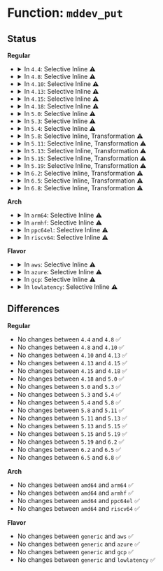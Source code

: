 # Function: <code>mddev_put</code>

## Status
<b>Regular</b>
<ul>
<li>
<details>
<summary>In <code>4.4</code>: Selective Inline ⚠️</summary>

```c
void mddev_put(struct mddev *mddev);
```

**Collision:** Unique Static

**Inline:** Selective

**Transformation:** False

**Instances:**

```
In drivers/md/md.c (ffffffff81692380)
Location: drivers/md/md.c:460
Inline: True
Direct callers:
  - drivers/md/md.c:rdev_size_store
  - drivers/md/md.c:rdev_size_store
  - drivers/md/md.c:md_attr_show
  - drivers/md/md.c:md_seq_next
  - drivers/md/md.c:md_do_sync
  - drivers/md/md.c:md_do_sync
  - drivers/md/md.c:md_attr_store
  - drivers/md/md.c:md_alloc
  - drivers/md/md.c:md_open
  - drivers/md/md.c:md_notify_reboot
  - drivers/md/md.c:md_ioctl
  - drivers/md/md.c:md_ioctl
  - drivers/md/md.c:md_exit
```
**Symbols:**

```
ffffffff81692380-ffffffff8169248f: mddev_put (STB_LOCAL)
```
</details>
</li>
<li>
<details>
<summary>In <code>4.8</code>: Selective Inline ⚠️</summary>

```c
void mddev_put(struct mddev *mddev);
```

**Collision:** Unique Static

**Inline:** Selective

**Transformation:** False

**Instances:**

```
In drivers/md/md.c (ffffffff816f2e00)
Location: drivers/md/md.c:455
Inline: True
Direct callers:
  - drivers/md/md.c:md_exit
  - drivers/md/md.c:md_notify_reboot
  - drivers/md/md.c:md_do_sync
  - drivers/md/md.c:md_do_sync
  - drivers/md/md.c:md_seq_next
  - drivers/md/md.c:md_open
  - drivers/md/md.c:md_ioctl
  - drivers/md/md.c:md_ioctl
  - drivers/md/md.c:md_alloc
  - drivers/md/md.c:md_attr_store
  - drivers/md/md.c:md_attr_show
  - drivers/md/md.c:rdev_size_store
  - drivers/md/md.c:rdev_size_store
```
**Symbols:**

```
ffffffff816f2e00-ffffffff816f2f12: mddev_put (STB_LOCAL)
```
</details>
</li>
<li>
<details>
<summary>In <code>4.10</code>: Selective Inline ⚠️</summary>

```c
void mddev_put(struct mddev *mddev);
```

**Collision:** Unique Static

**Inline:** Selective

**Transformation:** False

**Instances:**

```
In drivers/md/md.c (ffffffff81724500)
Location: drivers/md/md.c:468
Inline: True
Direct callers:
  - drivers/md/md.c:md_exit
  - drivers/md/md.c:md_notify_reboot
  - drivers/md/md.c:md_do_sync
  - drivers/md/md.c:md_do_sync
  - drivers/md/md.c:md_seq_next
  - drivers/md/md.c:md_open
  - drivers/md/md.c:md_open
  - drivers/md/md.c:md_ioctl
  - drivers/md/md.c:md_ioctl
  - drivers/md/md.c:md_alloc
  - drivers/md/md.c:md_attr_store
  - drivers/md/md.c:md_attr_show
  - drivers/md/md.c:rdev_size_store
  - drivers/md/md.c:rdev_size_store
```
**Symbols:**

```
ffffffff81724500-ffffffff81724612: mddev_put (STB_LOCAL)
```
</details>
</li>
<li>
<details>
<summary>In <code>4.13</code>: Selective Inline ⚠️</summary>

```c
void mddev_put(struct mddev *mddev);
```

**Collision:** Unique Static

**Inline:** Selective

**Transformation:** False

**Instances:**

```
In drivers/md/md.c (ffffffff8173c720)
Location: drivers/md/md.c:476
Inline: True
Direct callers:
  - drivers/md/md.c:md_exit
  - drivers/md/md.c:md_notify_reboot
  - drivers/md/md.c:md_do_sync
  - drivers/md/md.c:md_do_sync
  - drivers/md/md.c:md_seq_next
  - drivers/md/md.c:md_open
  - drivers/md/md.c:md_open
  - drivers/md/md.c:md_ioctl
  - drivers/md/md.c:md_ioctl
  - drivers/md/md.c:md_alloc
  - drivers/md/md.c:md_attr_store
  - drivers/md/md.c:md_attr_show
  - drivers/md/md.c:rdev_size_store
  - drivers/md/md.c:rdev_size_store
```
**Symbols:**

```
ffffffff8173c720-ffffffff8173c85e: mddev_put (STB_LOCAL)
```
</details>
</li>
<li>
<details>
<summary>In <code>4.15</code>: Selective Inline ⚠️</summary>

```c
void mddev_put(struct mddev *mddev);
```

**Collision:** Unique Static

**Inline:** Selective

**Transformation:** False

**Instances:**

```
In drivers/md/md.c (ffffffff817ae2f0)
Location: drivers/md/md.c:511
Inline: True
Direct callers:
  - drivers/md/md.c:md_exit
  - drivers/md/md.c:md_notify_reboot
  - drivers/md/md.c:md_do_sync
  - drivers/md/md.c:md_do_sync
  - drivers/md/md.c:md_seq_next
  - drivers/md/md.c:md_open
  - drivers/md/md.c:md_open
  - drivers/md/md.c:md_ioctl
  - drivers/md/md.c:md_ioctl
  - drivers/md/md.c:md_alloc
  - drivers/md/md.c:md_attr_store
  - drivers/md/md.c:md_attr_show
  - drivers/md/md.c:rdev_size_store
  - drivers/md/md.c:rdev_size_store
```
**Symbols:**

```
ffffffff817ae2f0-ffffffff817ae42e: mddev_put (STB_LOCAL)
```
</details>
</li>
<li>
<details>
<summary>In <code>4.18</code>: Selective Inline ⚠️</summary>

```c
void mddev_put(struct mddev *mddev);
```

**Collision:** Unique Static

**Inline:** Selective

**Transformation:** False

**Instances:**

```
In drivers/md/md.c (ffffffff817f66d0)
Location: drivers/md/md.c:534
Inline: True
Direct callers:
  - drivers/md/md.c:md_exit
  - drivers/md/md.c:md_notify_reboot
  - drivers/md/md.c:md_do_sync
  - drivers/md/md.c:md_do_sync
  - drivers/md/md.c:md_seq_next
  - drivers/md/md.c:md_open
  - drivers/md/md.c:md_open
  - drivers/md/md.c:md_ioctl
  - drivers/md/md.c:md_ioctl
  - drivers/md/md.c:md_alloc
  - drivers/md/md.c:md_attr_store
  - drivers/md/md.c:md_attr_show
  - drivers/md/md.c:rdev_size_store
  - drivers/md/md.c:rdev_size_store
```
**Symbols:**

```
ffffffff817f66d0-ffffffff817f67a8: mddev_put (STB_LOCAL)
```
</details>
</li>
<li>
<details>
<summary>In <code>5.0</code>: Selective Inline ⚠️</summary>

```c
void mddev_put(struct mddev *mddev);
```

**Collision:** Unique Static

**Inline:** Selective

**Transformation:** False

**Instances:**

```
In drivers/md/md.c (ffffffff818224c0)
Location: drivers/md/md.c:527
Inline: True
Direct callers:
  - drivers/md/md.c:md_exit
  - drivers/md/md.c:md_notify_reboot
  - drivers/md/md.c:md_do_sync
  - drivers/md/md.c:md_do_sync
  - drivers/md/md.c:md_seq_next
  - drivers/md/md.c:md_open
  - drivers/md/md.c:md_open
  - drivers/md/md.c:md_ioctl
  - drivers/md/md.c:md_ioctl
  - drivers/md/md.c:md_alloc
  - drivers/md/md.c:md_attr_store
  - drivers/md/md.c:md_attr_show
  - drivers/md/md.c:rdev_size_store
  - drivers/md/md.c:rdev_size_store
```
**Symbols:**

```
ffffffff818224c0-ffffffff81822598: mddev_put (STB_LOCAL)
```
</details>
</li>
<li>
<details>
<summary>In <code>5.3</code>: Selective Inline ⚠️</summary>

```c
void mddev_put(struct mddev *mddev);
```

**Collision:** Unique Static

**Inline:** Selective

**Transformation:** False

**Instances:**

```
In drivers/md/md.c (ffffffff818649b0)
Location: drivers/md/md.c:587
Inline: True
Direct callers:
  - drivers/md/md.c:md_exit
  - drivers/md/md.c:md_notify_reboot
  - drivers/md/md.c:md_do_sync
  - drivers/md/md.c:md_do_sync
  - drivers/md/md.c:md_seq_next
  - drivers/md/md.c:md_open
  - drivers/md/md.c:md_open
  - drivers/md/md.c:autorun_devices
  - drivers/md/md.c:autorun_devices
  - drivers/md/md.c:md_alloc
  - drivers/md/md.c:md_attr_store
  - drivers/md/md.c:md_attr_show
  - drivers/md/md.c:rdev_size_store
  - drivers/md/md.c:rdev_size_store
```
**Symbols:**

```
ffffffff818649b0-ffffffff81864a88: mddev_put (STB_LOCAL)
```
</details>
</li>
<li>
<details>
<summary>In <code>5.4</code>: Selective Inline ⚠️</summary>

```c
void mddev_put(struct mddev *mddev);
```

**Collision:** Unique Static

**Inline:** Selective

**Transformation:** False

**Instances:**

```
In drivers/md/md.c (ffffffff818966f0)
Location: drivers/md/md.c:599
Inline: True
Direct callers:
  - drivers/md/md.c:md_exit
  - drivers/md/md.c:md_notify_reboot
  - drivers/md/md.c:md_do_sync
  - drivers/md/md.c:md_do_sync
  - drivers/md/md.c:md_seq_next
  - drivers/md/md.c:md_open
  - drivers/md/md.c:md_open
  - drivers/md/md.c:autorun_devices
  - drivers/md/md.c:autorun_devices
  - drivers/md/md.c:md_alloc
  - drivers/md/md.c:md_attr_store
  - drivers/md/md.c:md_attr_show
  - drivers/md/md.c:rdev_size_store
  - drivers/md/md.c:rdev_size_store
```
**Symbols:**

```
ffffffff818966f0-ffffffff818967c8: mddev_put (STB_LOCAL)
```
</details>
</li>
<li>
<details>
<summary>In <code>5.8</code>: Selective Inline, Transformation ⚠️</summary>

```c
void mddev_put(struct mddev *mddev);
```

**Collision:** Unique Static

**Inline:** Selective

**Transformation:** True

**Instances:**

```
In drivers/md/md.c (ffffffff8196af74)
Location: drivers/md/md.c:725
Inline: True
Inline callers:
  - drivers/md/md.c:md_notify_reboot
  - drivers/md/md.c:md_do_sync
  - drivers/md/md.c:md_do_sync
  - drivers/md/md.c:md_seq_next
  - drivers/md/md.c:md_open
  - drivers/md/md.c:md_open
  - drivers/md/md.c:md_alloc
  - drivers/md/md.c:md_attr_store
  - drivers/md/md.c:md_attr_show
  - drivers/md/md.c:rdev_size_store
  - drivers/md/md.c:rdev_size_store
Direct callers:
  - drivers/md/md.c:md_exit
  - drivers/md/md.c:md_notify_reboot
  - drivers/md/md.c:md_do_sync
  - drivers/md/md.c:md_do_sync
  - drivers/md/md.c:md_seq_next
  - drivers/md/md.c:md_open
  - drivers/md/md.c:md_open
  - drivers/md/md.c:autorun_devices
  - drivers/md/md.c:autorun_devices
  - drivers/md/md.c:md_alloc
  - drivers/md/md.c:md_attr_store
  - drivers/md/md.c:md_attr_show
  - drivers/md/md.c:rdev_size_store
  - drivers/md/md.c:rdev_size_store
```
**Symbols:**

```
ffffffff81963cb0-ffffffff81963d6c: mddev_put.part.0 (STB_LOCAL)
ffffffff819700e6-ffffffff81970117: mddev_put (STB_LOCAL)
```
</details>
</li>
<li>
<details>
<summary>In <code>5.11</code>: Selective Inline, Transformation ⚠️</summary>

```c
void mddev_put(struct mddev *mddev);
```

**Collision:** Unique Static

**Inline:** Selective

**Transformation:** True

**Instances:**

```
In drivers/md/md.c (ffffffff81971af4)
Location: drivers/md/md.c:707
Inline: True
Inline callers:
  - drivers/md/md.c:md_notify_reboot
  - drivers/md/md.c:md_do_sync
  - drivers/md/md.c:md_do_sync
  - drivers/md/md.c:md_seq_next
  - drivers/md/md.c:md_open
  - drivers/md/md.c:md_open
  - drivers/md/md.c:md_alloc
  - drivers/md/md.c:md_attr_store
  - drivers/md/md.c:md_attr_show
  - drivers/md/md.c:rdev_size_store
  - drivers/md/md.c:rdev_size_store
Direct callers:
  - drivers/md/md.c:md_exit
  - drivers/md/md.c:md_notify_reboot
  - drivers/md/md.c:md_do_sync
  - drivers/md/md.c:md_do_sync
  - drivers/md/md.c:md_seq_next
  - drivers/md/md.c:md_open
  - drivers/md/md.c:md_open
  - drivers/md/md.c:autorun_devices
  - drivers/md/md.c:autorun_devices
  - drivers/md/md.c:md_alloc
  - drivers/md/md.c:md_attr_store
  - drivers/md/md.c:md_attr_show
  - drivers/md/md.c:rdev_size_store
  - drivers/md/md.c:rdev_size_store
```
**Symbols:**

```
ffffffff8196a5a0-ffffffff8196a65c: mddev_put.part.0 (STB_LOCAL)
ffffffff81c2623b-ffffffff81c2626c: mddev_put (STB_LOCAL)
```
</details>
</li>
<li>
<details>
<summary>In <code>5.13</code>: Selective Inline, Transformation ⚠️</summary>

```c
void mddev_put(struct mddev *mddev);
```

**Collision:** Unique Static

**Inline:** Selective

**Transformation:** True

**Instances:**

```
In drivers/md/md.c (ffffffff81955be4)
Location: drivers/md/md.c:650
Inline: True
Inline callers:
  - drivers/md/md.c:md_notify_reboot
  - drivers/md/md.c:md_do_sync
  - drivers/md/md.c:md_do_sync
  - drivers/md/md.c:md_seq_next
  - drivers/md/md.c:md_open
  - drivers/md/md.c:md_open
  - drivers/md/md.c:md_alloc
  - drivers/md/md.c:md_attr_store
  - drivers/md/md.c:md_attr_show
  - drivers/md/md.c:rdev_size_store
  - drivers/md/md.c:rdev_size_store
Direct callers:
  - drivers/md/md.c:md_exit
  - drivers/md/md.c:md_notify_reboot
  - drivers/md/md.c:md_do_sync
  - drivers/md/md.c:md_do_sync
  - drivers/md/md.c:md_seq_next
  - drivers/md/md.c:md_open
  - drivers/md/md.c:md_open
  - drivers/md/md.c:autorun_devices
  - drivers/md/md.c:md_alloc
  - drivers/md/md.c:md_attr_store
  - drivers/md/md.c:md_attr_show
  - drivers/md/md.c:rdev_size_store
  - drivers/md/md.c:rdev_size_store
```
**Symbols:**

```
ffffffff8194f320-ffffffff8194f3dc: mddev_put.part.0 (STB_LOCAL)
ffffffff81c184cc-ffffffff81c184fd: mddev_put (STB_LOCAL)
```
</details>
</li>
<li>
<details>
<summary>In <code>5.15</code>: Selective Inline, Transformation ⚠️</summary>

```c
void mddev_put(struct mddev *mddev);
```

**Collision:** Unique Static

**Inline:** Selective

**Transformation:** True

**Instances:**

```
In drivers/md/md.c (ffffffff819fb214)
Location: drivers/md/md.c:651
Inline: True
Inline callers:
  - drivers/md/md.c:md_notify_reboot
  - drivers/md/md.c:md_do_sync
  - drivers/md/md.c:md_do_sync
  - drivers/md/md.c:md_seq_next
  - drivers/md/md.c:md_release
  - drivers/md/md.c:md_open
  - drivers/md/md.c:md_open
  - drivers/md/md.c:md_alloc
  - drivers/md/md.c:md_attr_store
  - drivers/md/md.c:md_attr_show
  - drivers/md/md.c:rdev_size_store
  - drivers/md/md.c:rdev_size_store
Direct callers:
  - drivers/md/md.c:md_exit
  - drivers/md/md.c:md_notify_reboot
  - drivers/md/md.c:md_do_sync
  - drivers/md/md.c:md_do_sync
  - drivers/md/md.c:md_seq_next
  - drivers/md/md.c:md_release
  - drivers/md/md.c:md_open
  - drivers/md/md.c:md_open
  - drivers/md/md.c:autorun_devices
  - drivers/md/md.c:md_alloc
  - drivers/md/md.c:md_attr_store
  - drivers/md/md.c:md_attr_show
  - drivers/md/md.c:rdev_size_store
  - drivers/md/md.c:rdev_size_store
```
**Symbols:**

```
ffffffff819f47a0-ffffffff819f485c: mddev_put.part.0 (STB_LOCAL)
ffffffff81d27a44-ffffffff81d27a75: mddev_put (STB_LOCAL)
```
</details>
</li>
<li>
<details>
<summary>In <code>5.19</code>: Selective Inline, Transformation ⚠️</summary>

```c
void mddev_put(struct mddev *mddev);
```

**Collision:** Unique Static

**Inline:** Selective

**Transformation:** True

**Instances:**

```
In drivers/md/md.c (ffffffff81b6276d)
Location: drivers/md/md.c:656
Inline: True
Inline callers:
  - drivers/md/md.c:md_notify_reboot
  - drivers/md/md.c:md_do_sync
  - drivers/md/md.c:md_do_sync
  - drivers/md/md.c:md_seq_next
  - drivers/md/md.c:md_release
  - drivers/md/md.c:md_open
  - drivers/md/md.c:md_open
  - drivers/md/md.c:md_alloc
  - drivers/md/md.c:md_attr_store
  - drivers/md/md.c:md_attr_show
  - drivers/md/md.c:rdev_size_store
  - drivers/md/md.c:rdev_size_store
Direct callers:
  - drivers/md/md.c:md_exit
  - drivers/md/md.c:md_notify_reboot
  - drivers/md/md.c:md_do_sync
  - drivers/md/md.c:md_do_sync
  - drivers/md/md.c:md_seq_next
  - drivers/md/md.c:md_release
  - drivers/md/md.c:md_open
  - drivers/md/md.c:md_open
  - drivers/md/md.c:autorun_devices
  - drivers/md/md.c:md_alloc
  - drivers/md/md.c:md_attr_store
  - drivers/md/md.c:md_attr_show
  - drivers/md/md.c:rdev_size_store
  - drivers/md/md.c:rdev_size_store
```
**Symbols:**

```
ffffffff81b5b190-ffffffff81b5b258: mddev_put.part.0 (STB_LOCAL)
ffffffff81ef36ad-ffffffff81ef36e6: mddev_put (STB_LOCAL)
```
</details>
</li>
<li>
<details>
<summary>In <code>6.2</code>: Selective Inline, Transformation ⚠️</summary>

```c
void mddev_put(struct mddev *mddev);
```

**Collision:** Unique Global

**Inline:** Selective

**Transformation:** True

**Instances:**

```
In drivers/md/md.c (ffffffff842b2b67)
Location: drivers/md/md.c:653
Inline: True
Inline callers:
  - drivers/md/md.c:md_exit
  - drivers/md/md.c:md_notify_reboot
  - drivers/md/md.c:md_seq_next
  - drivers/md/md.c:md_release
  - drivers/md/md.c:md_open
  - drivers/md/md.c:autorun_devices
  - drivers/md/md.c:add_named_array
  - drivers/md/md.c:add_named_array
  - drivers/md/md.c:md_alloc
  - drivers/md/md.c:md_attr_store
  - drivers/md/md.c:md_attr_show
Direct callers:
  - drivers/md/md.c:md_exit
  - drivers/md/md.c:md_notify_reboot
  - drivers/md/md.c:md_seq_next
  - drivers/md/md.c:md_release
  - drivers/md/md.c:md_open
  - drivers/md/md.c:autorun_devices
  - drivers/md/md.c:add_named_array
  - drivers/md/md.c:md_alloc
  - drivers/md/md.c:md_attr_store
  - drivers/md/md.c:md_attr_show
  - drivers/md/md-autodetect.c:md_setup_drive
```
**Symbols:**

```
ffffffff81cf4cb0-ffffffff81cf4d4e: mddev_put.part.0 (STB_LOCAL)
ffffffff81cfb3f0-ffffffff81cfb42c: mddev_put (STB_GLOBAL)
```
</details>
</li>
<li>
<details>
<summary>In <code>6.5</code>: Selective Inline, Transformation ⚠️</summary>

```c
void mddev_put(struct mddev *mddev);
```

**Collision:** Unique Global

**Inline:** Selective

**Transformation:** True

**Instances:**

```
In drivers/md/md.c (ffffffff83af5877)
Location: drivers/md/md.c:621
Inline: True
Inline callers:
  - drivers/md/md.c:md_exit
  - drivers/md/md.c:md_notify_reboot
  - drivers/md/md.c:md_seq_next
  - drivers/md/md.c:md_release
  - drivers/md/md.c:md_open
  - drivers/md/md.c:autorun_devices
  - drivers/md/md.c:add_named_array
  - drivers/md/md.c:add_named_array
  - drivers/md/md.c:md_alloc
  - drivers/md/md.c:md_attr_store
  - drivers/md/md.c:md_attr_show
Direct callers:
  - drivers/md/md.c:md_exit
  - drivers/md/md.c:md_notify_reboot
  - drivers/md/md.c:md_seq_next
  - drivers/md/md.c:md_release
  - drivers/md/md.c:md_open
  - drivers/md/md.c:autorun_devices
  - drivers/md/md.c:add_named_array
  - drivers/md/md.c:md_alloc
  - drivers/md/md.c:md_attr_store
  - drivers/md/md.c:md_attr_show
  - drivers/md/md-autodetect.c:md_setup_drive
```
**Symbols:**

```
ffffffff81d5cac0-ffffffff81d5cb5e: mddev_put.part.0 (STB_LOCAL)
ffffffff81d625b0-ffffffff81d625ec: mddev_put (STB_GLOBAL)
```
</details>
</li>
<li>
<details>
<summary>In <code>6.8</code>: Selective Inline, Transformation ⚠️</summary>

```c
void mddev_put(struct mddev *mddev);
```

**Collision:** Unique Global

**Inline:** Selective

**Transformation:** True

**Instances:**

```
In drivers/md/md.c (ffffffff83d51637)
Location: drivers/md/md.c:698
Inline: True
Inline callers:
  - drivers/md/md.c:md_exit
  - drivers/md/md.c:md_notify_reboot
  - drivers/md/md.c:md_release
  - drivers/md/md.c:md_open
  - drivers/md/md.c:autorun_devices
  - drivers/md/md.c:add_named_array
  - drivers/md/md.c:add_named_array
  - drivers/md/md.c:md_alloc
  - drivers/md/md.c:md_attr_store
  - drivers/md/md.c:md_attr_show
Direct callers:
  - drivers/md/md.c:md_exit
  - drivers/md/md.c:md_notify_reboot
  - drivers/md/md.c:md_release
  - drivers/md/md.c:md_open
  - drivers/md/md.c:autorun_devices
  - drivers/md/md.c:add_named_array
  - drivers/md/md.c:md_alloc
  - drivers/md/md.c:md_attr_store
  - drivers/md/md.c:md_attr_show
  - drivers/md/md-autodetect.c:md_setup_drive
```
**Symbols:**

```
ffffffff81e15600-ffffffff81e1566d: mddev_put.part.0 (STB_LOCAL)
ffffffff81e19500-ffffffff81e1953c: mddev_put (STB_GLOBAL)
```
</details>
</li>
</ul>
<b>Arch</b>
<ul>
<li>
<details>
<summary>In <code>arm64</code>: Selective Inline ⚠️</summary>

```c
void mddev_put(struct mddev *mddev);
```

**Collision:** Unique Static

**Inline:** Selective

**Transformation:** False

**Instances:**

```
In drivers/md/md.c (ffff800010ae4bc0)
Location: drivers/md/md.c:599
Inline: True
Direct callers:
  - drivers/md/md.c:md_exit
  - drivers/md/md.c:md_notify_reboot
  - drivers/md/md.c:md_do_sync
  - drivers/md/md.c:md_do_sync
  - drivers/md/md.c:md_seq_next
  - drivers/md/md.c:md_open
  - drivers/md/md.c:md_open
  - drivers/md/md.c:autorun_devices
  - drivers/md/md.c:autorun_devices
  - drivers/md/md.c:md_alloc
  - drivers/md/md.c:md_attr_store
  - drivers/md/md.c:md_attr_show
  - drivers/md/md.c:rdev_size_store
  - drivers/md/md.c:rdev_size_store
```
**Symbols:**

```
ffff800010ae4bc0-ffff800010ae4c80: mddev_put (STB_LOCAL)
```
</details>
</li>
<li>
<details>
<summary>In <code>armhf</code>: Selective Inline ⚠️</summary>

```c
void mddev_put(struct mddev *mddev);
```

**Collision:** Unique Static

**Inline:** Selective

**Transformation:** False

**Instances:**

```
In drivers/md/md.c (c0bc932c)
Location: drivers/md/md.c:599
Inline: True
Direct callers:
  - drivers/md/md.c:md_exit
  - drivers/md/md.c:md_notify_reboot
  - drivers/md/md.c:md_do_sync
  - drivers/md/md.c:md_do_sync
  - drivers/md/md.c:md_seq_next
  - drivers/md/md.c:md_open
  - drivers/md/md.c:md_open
  - drivers/md/md.c:md_ioctl
  - drivers/md/md.c:md_ioctl
  - drivers/md/md.c:md_alloc
  - drivers/md/md.c:md_attr_store
  - drivers/md/md.c:md_attr_show
  - drivers/md/md.c:rdev_size_store
  - drivers/md/md.c:rdev_size_store
```
**Symbols:**

```
c0bc932c-c0bc9400: mddev_put (STB_LOCAL)
```
</details>
</li>
<li>
<details>
<summary>In <code>ppc64el</code>: Selective Inline ⚠️</summary>

```c
void mddev_put(struct mddev *mddev);
```

**Collision:** Unique Static

**Inline:** Selective

**Transformation:** False

**Instances:**

```
In drivers/md/md.c (c000000000bd2110)
Location: drivers/md/md.c:599
Inline: True
Direct callers:
  - drivers/md/md.c:md_exit
  - drivers/md/md.c:md_notify_reboot
  - drivers/md/md.c:md_do_sync
  - drivers/md/md.c:md_do_sync
  - drivers/md/md.c:md_seq_next
  - drivers/md/md.c:md_release
  - drivers/md/md.c:md_open
  - drivers/md/md.c:md_open
  - drivers/md/md.c:md_ioctl
  - drivers/md/md.c:md_ioctl
  - drivers/md/md.c:md_alloc
  - drivers/md/md.c:md_attr_store
  - drivers/md/md.c:md_attr_show
  - drivers/md/md.c:rdev_size_store
  - drivers/md/md.c:rdev_size_store
```
**Symbols:**

```
c000000000bd2110-c000000000bd2250: mddev_put (STB_LOCAL)
```
</details>
</li>
<li>
<details>
<summary>In <code>riscv64</code>: Selective Inline ⚠️</summary>

```c
void mddev_put(struct mddev *mddev);
```

**Collision:** Unique Static

**Inline:** Selective

**Transformation:** False

**Instances:**

```
In drivers/md/md.c (ffffffe0006deb72)
Location: drivers/md/md.c:599
Inline: True
Direct callers:
  - drivers/md/md.c:md_exit
  - drivers/md/md.c:md_notify_reboot
  - drivers/md/md.c:md_do_sync
  - drivers/md/md.c:md_do_sync
  - drivers/md/md.c:md_seq_next
  - drivers/md/md.c:md_open
  - drivers/md/md.c:md_open
  - drivers/md/md.c:md_ioctl
  - drivers/md/md.c:md_ioctl
  - drivers/md/md.c:md_alloc
  - drivers/md/md.c:rdev_size_store
  - drivers/md/md.c:rdev_size_store
```
**Symbols:**

```
ffffffe0006deb72-ffffffe0006dec58: mddev_put (STB_LOCAL)
```
</details>
</li>
</ul>
<b>Flavor</b>
<ul>
<li>
<details>
<summary>In <code>aws</code>: Selective Inline ⚠️</summary>

```c
void mddev_put(struct mddev *mddev);
```

**Collision:** Unique Static

**Inline:** Selective

**Transformation:** False

**Instances:**

```
In drivers/md/md.c (ffffffff8183c570)
Location: drivers/md/md.c:599
Inline: True
Direct callers:
  - drivers/md/md.c:md_exit
  - drivers/md/md.c:md_notify_reboot
  - drivers/md/md.c:md_do_sync
  - drivers/md/md.c:md_do_sync
  - drivers/md/md.c:md_seq_next
  - drivers/md/md.c:md_open
  - drivers/md/md.c:md_open
  - drivers/md/md.c:autorun_devices
  - drivers/md/md.c:autorun_devices
  - drivers/md/md.c:md_alloc
  - drivers/md/md.c:md_attr_store
  - drivers/md/md.c:md_attr_show
  - drivers/md/md.c:rdev_size_store
  - drivers/md/md.c:rdev_size_store
```
**Symbols:**

```
ffffffff8183c570-ffffffff8183c648: mddev_put (STB_LOCAL)
```
</details>
</li>
<li>
<details>
<summary>In <code>azure</code>: Selective Inline ⚠️</summary>

```c
void mddev_put(struct mddev *mddev);
```

**Collision:** Unique Static

**Inline:** Selective

**Transformation:** False

**Instances:**

```
In drivers/md/md.c (ffffffff81803bd0)
Location: drivers/md/md.c:599
Inline: True
Direct callers:
  - drivers/md/md.c:md_exit
  - drivers/md/md.c:md_notify_reboot
  - drivers/md/md.c:md_do_sync
  - drivers/md/md.c:md_do_sync
  - drivers/md/md.c:md_seq_next
  - drivers/md/md.c:md_open
  - drivers/md/md.c:md_open
  - drivers/md/md.c:autorun_devices
  - drivers/md/md.c:autorun_devices
  - drivers/md/md.c:md_alloc
  - drivers/md/md.c:md_attr_store
  - drivers/md/md.c:md_attr_show
  - drivers/md/md.c:rdev_size_store
  - drivers/md/md.c:rdev_size_store
```
**Symbols:**

```
ffffffff81803bd0-ffffffff81803ca8: mddev_put (STB_LOCAL)
```
</details>
</li>
<li>
<details>
<summary>In <code>gcp</code>: Selective Inline ⚠️</summary>

```c
void mddev_put(struct mddev *mddev);
```

**Collision:** Unique Static

**Inline:** Selective

**Transformation:** False

**Instances:**

```
In drivers/md/md.c (ffffffff8188bba0)
Location: drivers/md/md.c:599
Inline: True
Direct callers:
  - drivers/md/md.c:md_exit
  - drivers/md/md.c:md_notify_reboot
  - drivers/md/md.c:md_do_sync
  - drivers/md/md.c:md_do_sync
  - drivers/md/md.c:md_seq_next
  - drivers/md/md.c:md_open
  - drivers/md/md.c:md_open
  - drivers/md/md.c:autorun_devices
  - drivers/md/md.c:autorun_devices
  - drivers/md/md.c:md_alloc
  - drivers/md/md.c:md_attr_store
  - drivers/md/md.c:md_attr_show
  - drivers/md/md.c:rdev_size_store
  - drivers/md/md.c:rdev_size_store
```
**Symbols:**

```
ffffffff8188bba0-ffffffff8188bc78: mddev_put (STB_LOCAL)
```
</details>
</li>
<li>
<details>
<summary>In <code>lowlatency</code>: Selective Inline ⚠️</summary>

```c
void mddev_put(struct mddev *mddev);
```

**Collision:** Unique Static

**Inline:** Selective

**Transformation:** False

**Instances:**

```
In drivers/md/md.c (ffffffff818a6dc0)
Location: drivers/md/md.c:599
Inline: True
Direct callers:
  - drivers/md/md.c:md_exit
  - drivers/md/md.c:md_notify_reboot
  - drivers/md/md.c:md_notify_reboot
  - drivers/md/md.c:md_do_sync
  - drivers/md/md.c:md_do_sync
  - drivers/md/md.c:md_do_sync
  - drivers/md/md.c:md_seq_next
  - drivers/md/md.c:md_open
  - drivers/md/md.c:md_open
  - drivers/md/md.c:autorun_devices
  - drivers/md/md.c:autorun_devices
  - drivers/md/md.c:md_alloc
  - drivers/md/md.c:md_attr_store
  - drivers/md/md.c:md_attr_show
  - drivers/md/md.c:rdev_size_store
  - drivers/md/md.c:rdev_size_store
  - drivers/md/md.c:rdev_size_store
```
**Symbols:**

```
ffffffff818a6dc0-ffffffff818a6e96: mddev_put (STB_LOCAL)
```
</details>
</li>
</ul>

## Differences
<b>Regular</b>
<ul>
<li>
No changes between <code>4.4</code> and <code>4.8</code> ✅
</li>
<li>
No changes between <code>4.8</code> and <code>4.10</code> ✅
</li>
<li>
No changes between <code>4.10</code> and <code>4.13</code> ✅
</li>
<li>
No changes between <code>4.13</code> and <code>4.15</code> ✅
</li>
<li>
No changes between <code>4.15</code> and <code>4.18</code> ✅
</li>
<li>
No changes between <code>4.18</code> and <code>5.0</code> ✅
</li>
<li>
No changes between <code>5.0</code> and <code>5.3</code> ✅
</li>
<li>
No changes between <code>5.3</code> and <code>5.4</code> ✅
</li>
<li>
No changes between <code>5.4</code> and <code>5.8</code> ✅
</li>
<li>
No changes between <code>5.8</code> and <code>5.11</code> ✅
</li>
<li>
No changes between <code>5.11</code> and <code>5.13</code> ✅
</li>
<li>
No changes between <code>5.13</code> and <code>5.15</code> ✅
</li>
<li>
No changes between <code>5.15</code> and <code>5.19</code> ✅
</li>
<li>
No changes between <code>5.19</code> and <code>6.2</code> ✅
</li>
<li>
No changes between <code>6.2</code> and <code>6.5</code> ✅
</li>
<li>
No changes between <code>6.5</code> and <code>6.8</code> ✅
</li>
</ul>
<b>Arch</b>
<ul>
<li>
No changes between <code>amd64</code> and <code>arm64</code> ✅
</li>
<li>
No changes between <code>amd64</code> and <code>armhf</code> ✅
</li>
<li>
No changes between <code>amd64</code> and <code>ppc64el</code> ✅
</li>
<li>
No changes between <code>amd64</code> and <code>riscv64</code> ✅
</li>
</ul>
<b>Flavor</b>
<ul>
<li>
No changes between <code>generic</code> and <code>aws</code> ✅
</li>
<li>
No changes between <code>generic</code> and <code>azure</code> ✅
</li>
<li>
No changes between <code>generic</code> and <code>gcp</code> ✅
</li>
<li>
No changes between <code>generic</code> and <code>lowlatency</code> ✅
</li>
</ul>
